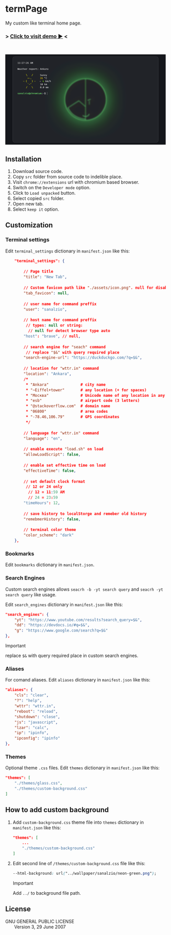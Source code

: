 # termPage

My custom like terminal home page.

### > [Click to visit demo ▶](https://sanalzio.github.io/termPage/src/index.html) <

<br>

![screenshot](./Screenshot.png)

## Installation

1) Download source code.
2) Copy `src` folder from source code to indelible place.
3) Visit `chrome://extensions` url with chromium based browser.
4) Switch on the `Developer mode` option.
5) Click to `Load unpacked` button.
6) Select copied `src` folder.
7) Open new tab.
8) Select `keep it` option.

## Customization

### Terminal settings

Edit `terminal_settings` dictionary in `manifest.json` like this:

```json
    "terminal_settings": {

        // Page title
        "title": "New Tab",

        // Custom favicon path like "./assets/icon.png". null for disable favicon.
        "tab_favicon": null,

        // user name for command preffix
        "user": "sanalzio",

        // host name for command preffix
         // types: null or string:
          // null for detect browser type auto
        "host": "brave", // null,

        // search engine for "seach" command
         // replace "$&" with query required place
        "search-engine-url": "https://duckduckgo.com/?q=$&",

        // location for "wttr.in" command
        "location": "Ankara",
        /*
         * "Ankara"              # city name
         * "~Eiffel+tower"       # any location (+ for spaces)
         * "Москва"              # Unicode name of any location in any language
         * "esb"                 # airport code (3 letters)
         * "@stackoverflow.com"  # domain name
         * "06800"               # area codes
         * "-78.46,106.79"       # GPS coordinates
         */

        // language for "wttr.in" command
        "language": "en",

        // enable execute "load.sh" on load
        "allowLoadScript": false,

        // enable set effective time on load
        "effectiveTime": false,

        // set default clock format
         // 12 or 24 only
          // 12 = 11:59 AM
          // 24 = 23:59
        "timeHours": 12,

        // save history to localStorge and remeber old history
        "remebmerHistory": false,

        // terminal color theme
        "color_scheme": "dark"
    },
```

### Bookmarks

Edit `bookmarks` dictionary in `manifest.json`.

### Search Engines

Custom search engines allows `seacrh -b -yt search query` and `seacrh -yt search query` like usage.

Edit `search_engines` dictionary in `manifest.json` like this:

```json
"search_engines": {
    "yt": "https://www.youtube.com/results?search_query=$&",
    "dd": "https://devdocs.io/#q=$&",
    "g": "https://www.google.com/search?q=$&"
},
```

> [!IMPORTANT]
> replace `$&` with query required place in custom search engines.

### Aliases

For comand aliases. Edit `aliases` dictionary in `manifest.json` like this:

```json
"aliases": {
    "cls": "clear",
    "?": "help",
    "wttr": "wttr.in",
    "reboot": "reload",
    "shutdown": "close",
    "js": "javascript",
    "lzar": "calc",
    "ip": "ipinfo",
    "ipconfig": "ipinfo"
},
```

### Themes

Optional theme `.css` files. Edit `themes` dictionary in `manifest.json` like this:

```json
"themes": [
    "./themes/glass.css",
    "./themes/custom-background.css"
]
```

## How to add custom background

1) Add `custom-background.css` theme file into `themes` dictionary in `manifest.json` like this:

    ```json
    "themes": [
        ...
        "./themes/custom-background.css"
    ]
    ```

2) Edit second line of `/themes/custom-background.css` file like this:

    ```css
    --html-background: url("../wallpaper/sanalzio/neon-green.png");
    ```

    > [!IMPORTANT]
    > Add `../` to background file path.

## License

GNU GENERAL PUBLIC LICENSE<br>
&emsp;&emsp;Version 3,  29 June 2007